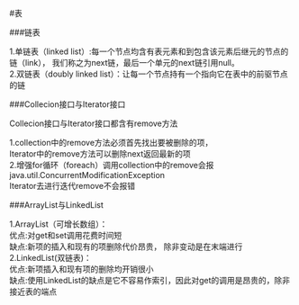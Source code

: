 #表

###链表

1.单链表（linked list）:每一个节点均含有表元素和到包含该元素后继元的节点的链（link），
我们称之为next链，最后一个单元的next链引用null。
<br>2.双链表（doubly linked list）：让每一个节点持有一个指向它在表中的前驱节点的链

###Collecion接口与Iterator接口

Collecion接口与Iterator接口都含有remove方法

1.collection中的remove方法必须首先找出要被删除的项，<br>Iterator中的remove方法可以删除next返回最新的项 
<br>2.增强for循环（foreach）调用collection中的remove会报java.util.ConcurrentModificationException
<br>Iterator去进行迭代remove不会报错

###ArrayList与LinkedList

1.ArrayList（可增长数组）：
<br>优点:对get和set调用花费时间短
<br>缺点:新项的插入和现有的项删除代价昂贵， 除非变动是在末端进行
<br>2.LinkedList(双链表)：
<br>优点:新项插入和现有项的删除均开销很小
<br>缺点:使用LinkedList的缺点是它不容易作索引，因此对get的调用是昂贵的，除非接近表的端点
